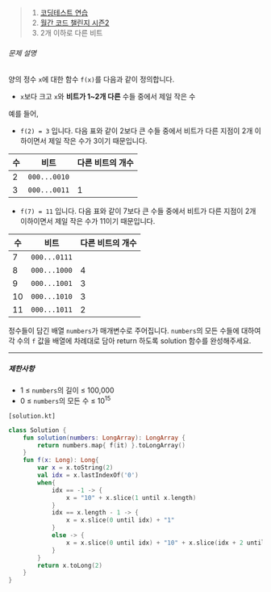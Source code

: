 > 1. [코딩테스트 연습](https://school.programmers.co.kr/learn/challenges)
> 2. [월간 코드 챌린지 시즌2](https://school.programmers.co.kr/learn/challenges)
> 3. 2개 이하로 다른 비트



###### 문제 설명

양의 정수 `x`에 대한 함수 `f(x)`를 다음과 같이 정의합니다.

- `x`보다 크고 `x`와 **비트가 1~2개 다른** 수들 중에서 제일 작은 수

예를 들어,

- `f(2) = 3` 입니다. 다음 표와 같이 2보다 큰 수들 중에서 비트가 다른 지점이 2개 이하이면서 제일 작은 수가 3이기 때문입니다.

| 수   | 비트         | 다른 비트의 개수 |
| ---- | ------------ | ---------------- |
| 2    | `000...0010` |                  |
| 3    | `000...0011` | 1                |

- `f(7) = 11` 입니다. 다음 표와 같이 7보다 큰 수들 중에서 비트가 다른 지점이 2개 이하이면서 제일 작은 수가 11이기 때문입니다.

| 수   | 비트         | 다른 비트의 개수 |
| ---- | ------------ | ---------------- |
| 7    | `000...0111` |                  |
| 8    | `000...1000` | 4                |
| 9    | `000...1001` | 3                |
| 10   | `000...1010` | 3                |
| 11   | `000...1011` | 2                |

정수들이 담긴 배열 `numbers`가 매개변수로 주어집니다. `numbers`의 모든 수들에 대하여 각 수의 `f` 값을 배열에 차례대로 담아 return 하도록 solution 함수를 완성해주세요.

------

##### 제한사항

- 1 ≤ `numbers`의 길이 ≤ 100,000
- 0 ≤ `numbers`의 모든 수 ≤ 10<sup>15</sup>



`[solution.kt]`

```kotlin
class Solution {
    fun solution(numbers: LongArray): LongArray {
        return numbers.map{ f(it) }.toLongArray()
    }
    fun f(x: Long): Long{
        var x = x.toString(2)
        val idx = x.lastIndexOf('0')
        when{
            idx == -1 -> {
                x = "10" + x.slice(1 until x.length)
            }
            idx == x.length - 1 -> {
                x = x.slice(0 until idx) + "1"
            }
            else -> {
                x = x.slice(0 until idx) + "10" + x.slice(idx + 2 until x.length)
            }
        }
        return x.toLong(2)
    }
}
```

